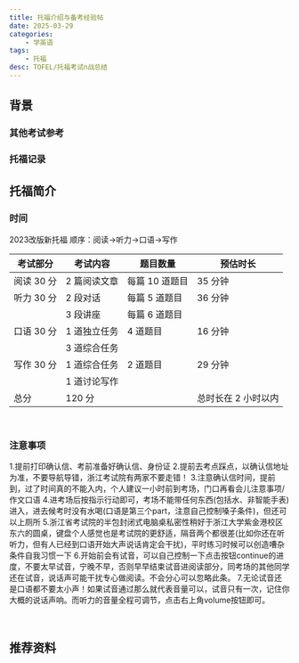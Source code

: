 ```yaml
---
title: 托福介绍与备考经验帖
date: 2025-03-29
categories:
    - 学英语
tags:
    - 托福
desc: TOFEL/托福考试n战总结
---
```

## 背景
### 其他考试参考


### 托福记录






## 托福简介

### 时间

2023改版新托福
顺序：阅读→听力→口语→写作

| 考试部分 | 考试内容         | 题目数量         | 预估时长 |
|----------|------------------|------------------|----------|
| 阅读 30 分 | 2 篇阅读文章     | 每篇 10 道题目   | 35 分钟  |
| 听力 30 分 | 2 段对话         | 每篇 5 道题目    | 36 分钟  |
|          | 3 段讲座         | 每篇 6 道题目    |          |
| 口语 30 分 | 1 道独立任务     | 4 道题目         | 16 分钟  |
|          | 3 道综合任务     |                  |          |
| 写作 30 分 | 1 道综合任务     | 2 道题目         | 29 分钟  |
|          | 1 道讨论写作     |                  |          |
| 总分     | 120 分           |                  | 总时长在 2 小时以内 |

<br>

### 注意事项
1.提前打印确认信、考前准备好确认信、身份证
2.提前去考点踩点，以确认信地址为准，不要导航导错，浙江考试院有两家不要走错！
3.注意确认信时间，提前到，过了时间真的不能入内，个人建议一小时前到考场，门口再看会儿注意事项/作文口语
4.进考场后按指示行动即可，考场不能带任何东西(包括水、非智能手表)进入，进去候考时没有水喝(口语是第三个part，注意自己控制嗓子条件)，但还可以上厕所
5.浙江省考试院的半包封闭式电脑桌私密性稍好于浙江大学紫金港校区东六的圆桌，键盘个人感觉也是考试院的更舒适，隔音两个都很差(比如你还在听听力，但有人已经到口语开始大声说话肯定会干扰)，平时练习时候可以创造嘈杂条件自我习惯一下
6.开始前会有试音，可以自己控制一下点击按钮continue的进度，不要太早试音，宁晚不早，否则早早结束试音进阅读部分，同考场的其他同学还在试音，说话声可能干扰专心做阅读。不会分心可以忽略此条。
7.无论试音还是口语都不要太小声！如果试音通过那么就代表音量可以，试音只有一次，记住你大概的说话声响。而听力的音量全程可调节，点击右上角volume按钮即可。

<br>



## 推荐资料